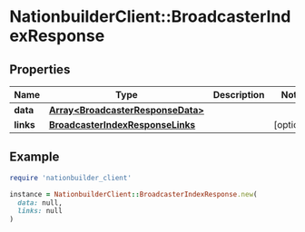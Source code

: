 # NationbuilderClient::BroadcasterIndexResponse

## Properties

| Name | Type | Description | Notes |
| ---- | ---- | ----------- | ----- |
| **data** | [**Array&lt;BroadcasterResponseData&gt;**](BroadcasterResponseData.md) |  |  |
| **links** | [**BroadcasterIndexResponseLinks**](BroadcasterIndexResponseLinks.md) |  | [optional] |

## Example

```ruby
require 'nationbuilder_client'

instance = NationbuilderClient::BroadcasterIndexResponse.new(
  data: null,
  links: null
)
```

